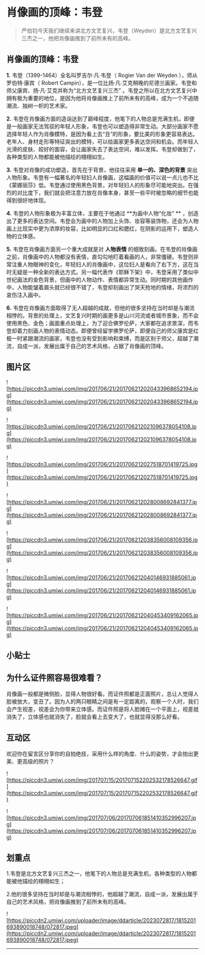 # 肖像画的顶峰：韦登

> 严伯钧今天我们继续来讲北方文艺复兴，韦登（Weyden）是北方文艺复兴三杰之一，他把肖像画推到了前所未有的高峰。

## 肖像画的顶峰：韦登

 **1.** 韦登（1399-1464）全名叫罗吉尔·凡·韦登（ Rogier Van der Weyden ），师从罗伯特·康宾（ Robert Campin），是一位比扬·凡·艾克稍晚的尼德兰画家。韦登和师父康宾、扬·凡·艾克并称为“北方文艺复兴三杰” 。韦登之所以在北方文艺复兴中拥有极为重要的地位，是因为他将肖像画推上了前所未有的高峰，成为一个不追随潮流、独树一帜的艺术家。

 **2.** 韦登在肖像画方面的造诣达到了巅峰程度，他笔下的人物总是充满生机，即便是一般画家无法驾驭的年轻人形象，韦登也可以塑造得非常生动。大部分画家不愿选择年轻人作为肖像模特，是因为看上去“丑”的形象，要比美的形象更容易表达。老年人、身材走形等特征突出的模特，可以给画家更多表达空间和机会。而年轻人光滑的皮肤、姣好的面容，会让画家失去了表达空间，难以发挥。韦登却做到了，各种类型的人物都能被他描绘的栩栩如生。

 **3.** 韦登对肖像的成功塑造，首先在于背景，他往往采用 **单一的、深色的背景** 突出人物形象。韦登有一幅著名的年轻妇人肖像画，这幅画的价值可以说一点儿也不比《蒙娜丽莎》低。韦登通过使用黑色背景，对年轻妇人的形象尽可能地突出。在强烈的对比度下，我们就会把注意力放在肖像本身，甚至一些平时被忽略的细节也能得到很好地体现。

 **4.** 韦登的人物形象极为丰富立体，主要在于他通过 **为画中人物“化妆” ** ，创造出了更多的表达空间。韦登会为画中的人物加上头饰、妆容等装饰物，还会为人物画上比现实中更为浓厚的妆容，比如明显的口红和腮红，在阴影的运用下，塑造人物的立体感。

 **5.** 韦登在肖像画方面另一个重大成就是对 **人物表情** 的细致刻画。在韦登的肖像画之前，肖像画中的人物都没有表情，直勾勾地盯着看画的人，非常僵硬。韦登则非常注重人物眼神的变化，年轻妇人的肖像画中，这位妇人是看向了右下方，这在当时无疑是一种全新的表达方式。另一幅代表作《耶稣下架》中，韦登采用了类似中世纪画法的金色背景，但画中的人物动作、表情都异常生动。同时期的其他画作中，人物能皱着眉头就已经很不错了，韦登却刻画出了哭天抢地的情绪，将浓烈的哀伤注入画中。

 **6.** 韦登在肖像画方面取得了无人超越的成就，但他的很多坚持在当时却是与潮流相悖的。背景的处理上，文艺复兴时期的画更多是山川河流或者城市景象，而不会使用黑色、金色；画面重点处理上，为了迎合佛罗伦萨，大家都在追求景深，而韦登却着力刻画人物的表情动态。即便曾经留学佛罗伦萨，即便自己的师父康宾是红极一时紧跟潮流的画家，韦登也没有受到影响和束缚，而是区别于师父，超越了潮流，自成一派，发展出属于自己的艺术风格，占据了肖像画的顶峰。

## 图片区

![https://piccdn3.umiwi.com/img/201706/21/201706212020433968652194.jpg](https://piccdn3.umiwi.com/img/201706/21/201706212020433968652194.jpg)

![https://piccdn3.umiwi.com/img/201706/21/201706212021096378054108.jpg](https://piccdn3.umiwi.com/img/201706/21/201706212021096378054108.jpg)

![https://piccdn3.umiwi.com/img/201706/21/201706212027518701419725.jpg](https://piccdn3.umiwi.com/img/201706/21/201706212027518701419725.jpg)

![https://piccdn3.umiwi.com/img/201706/21/201706212028008692841377.jpg](https://piccdn3.umiwi.com/img/201706/21/201706212028008692841377.jpg)

![https://piccdn3.umiwi.com/img/201706/21/201706212038356008109356.jpg](https://piccdn3.umiwi.com/img/201706/21/201706212038356008109356.jpg)

![https://piccdn3.umiwi.com/img/201706/21/201706212040146931885061.jpg](https://piccdn3.umiwi.com/img/201706/21/201706212040146931885061.jpg)

![https://piccdn3.umiwi.com/img/201706/21/201706212040453409162065.jpg](https://piccdn3.umiwi.com/img/201706/21/201706212040453409162065.jpg)

## 小贴士

## 为什么证件照容易很难看？

肖像画一般都是微侧脸，显得人物很好看。而证件照都是正面照片，总让人觉得人脸被放大，变丑了。因为人的两只眼睛之间是有一定距离的，观察一个人时，我们会产生视差，视差会为你带来立体感。而证件照是将人脸摊在一个平面上，视差就消失了，立体感也就消失了，脸就会看上去变大了，也就显得没那么好看。

## 互动区

欢迎你在留言区分享你的自拍绝技，采用什么样的角度、什么的姿势，才会拍出更美、更高级的照片？

![https://piccdn3.umiwi.com/img/201707/15/201707152202532178526647.gif](https://piccdn3.umiwi.com/img/201707/15/201707152202532178526647.gif)

![https://piccdn3.umiwi.com/img/201707/06/201707061851410352996207.jpg](https://piccdn3.umiwi.com/img/201707/06/201707061851410352996207.jpg)

## 划重点

1.韦登是北方文艺复兴三杰之一，他笔下的人物总是充满生机，各种类型的人物都能被他描绘的栩栩如生；

2.他的很多坚持在当时却是与潮流相悖的，他超越了潮流，自成一派，发展出属于自己的艺术风格，把肖像画推到了前所未有的高峰。

![https://piccdn2.umiwi.com/uploader/image/ddarticle/2023072817/1815201693890018748/072817.jpeg](https://piccdn2.umiwi.com/uploader/image/ddarticle/2023072817/1815201693890018748/072817.jpeg)

---
